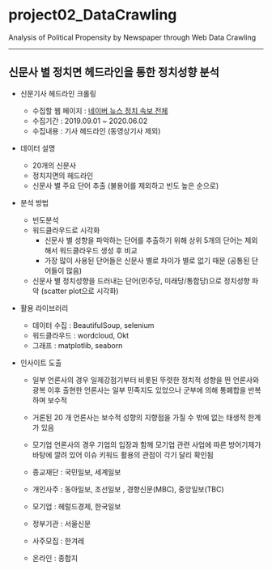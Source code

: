# project02_DataCrawling
Analysis of Political Propensity by Newspaper through Web Data Crawling

---

## 신문사 별 정치면 헤드라인을 통한 정치성향 분석
- 신문기사 헤드라인 크롤링
  * 수집할 웹 페이지 : [네이버 뉴스 정치 속보 전체](https://news.naver.com/main/list.nhn?mode=LSD&mid=sec&sid1=100)
  * 수집기간 : 2019.09.01 ~ 2020.06.02
  * 수집내용 : 기사 헤드라인 (동영상기사 제외)
  
- 데이터 설명
  * 20개의 신문사
  * 정치지면의 헤드라인
  * 신문사 별 주요 단어 추출 (불용어를 제외하고 빈도 높은 순으로)
  
- 분석 방법
  * 빈도분석
  * 워드클라우드로 시각화
    + 신문사 별 성향을 파악하는 단어를 추출하기 위해 상위 5개의 단어는 제외해서 워드클라우드 생성 후 비교
    + 가장 많이 사용된 단어들은 신문사 별로 차이가 별로 없기 때문 (공통된 단어들이 많음)
  * 신문사 별 정치성향을 드러내는 단어(민주당, 미래당/통합당)으로 정치성향 파악 (scatter plot으로 시각화)
  
- 활용 라이브러리
  * 데이터 수집 : BeautifulSoup, selenium
  * 워드클라우드 : wordcloud, Okt
  * 그래프 : matplotlib, seaborn
  
- 인사이트 도출
  * 일부 언론사의 경우 일제강점기부터 비롯된 뚜렷한 정치적 성향을 띈 언론사와 광복 이후 출현한 언론사는 일부 민족지도 있었으나 군부에 의해 통폐합을 반복하며 보수적
  * 거론된 20 개 언론사는 보수적 성향의 지향점을 가질 수 밖에 없는 태생적 한계가 있음
  * 모기업 언론사의 경우 기업의 입장과 함께 모기업 관련 사업에 따른 방어기제가 바탕에 깔려 있어 이슈 키워드 활용의 관점이 각기 달리 확인됨

  * 종교재단 : 국민일보, 세계일보
  * 개인사주 : 동아일보, 조선일보 , 경향신문(MBC), 중앙일보(TBC)
  * 모기업 :  헤럴드경제, 한국일보
  * 정부기관 : 서울신문
  * 사주모집 : 한겨레
  * 온라인 : 종합지
 
 
